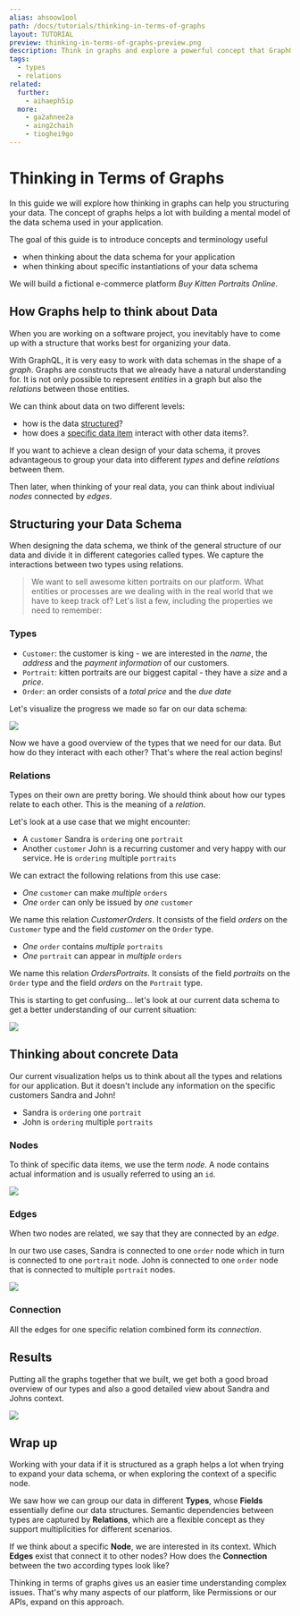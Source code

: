```yaml
---
alias: ahsoow1ool
path: /docs/tutorials/thinking-in-terms-of-graphs
layout: TUTORIAL
preview: thinking-in-terms-of-graphs-preview.png
description: Think in graphs and explore a powerful concept that GraphQL terms like nodes and edges are based on.
tags:
  - types
  - relations
related:
  further:
    - aihaeph5ip
  more:
    - ga2ahnee2a
    - aing2chaih
    - tioghei9go
---
```


# Thinking in Terms of Graphs

In this guide we will explore how thinking in graphs can help you structuring your data.
The concept of graphs helps a lot with building a mental model of the data schema used in your application.

The goal of this guide is to introduce concepts and terminology useful
* when thinking about the data schema for your application
* when thinking about specific instantiations of your data schema

We will build a fictional e-commerce platform *Buy Kitten Portraits Online*.

## How Graphs help to think about Data

When you are working on a software project, you inevitably have to come up with a structure that works best for organizing your data.

With GraphQL, it is very easy to work with data schemas in the shape of a *graph*. Graphs are constructs that we already have a natural understanding for. It is not only possible to represent *entities* in a graph but also the *relations* between those entities.

We can think about data on two different levels:
* how is the data [structured](#structuring-your-data)?
* how does a [specific data item](#thinking-about-concrete-data) interact with other data items?.

If you want to achieve a clean design of your data schema, it proves advantageous to group your data into different *types* and define *relations* between them.

Then later, when thinking of your real data, you can think about indiviual *nodes* connected by *edges*.

## Structuring your Data Schema

When designing the data schema, we think of the general structure of our data and divide it in different categories called types. We capture the interactions between two types using relations.

> We want to sell awesome kitten portraits on our platform. What entities or processes are we dealing with in the real world that we have to keep track of? Let's list a few, including the properties we need to remember:

### Types

* `Customer`: the customer is king - we are interested in the *name*, the *address* and the *payment information* of our customers.
* `Portrait`: kitten portraits are our biggest capital - they have a *size* and a *price*.
* `Order`: an order consists of a *total price* and the *due date*

Let's visualize the progress we made so far on our data schema:

![](./models-yed.svg)

Now we have a good overview of the types that we need for our data. But how do they interact with each other? That's where the real action begins!

### Relations

Types on their own are pretty boring. We should think about how our types relate to each other. This is the meaning of a *relation*.

Let's look at a use case that we might encounter:
* A `customer` Sandra is `ordering` one `portrait`
* Another `customer` John is a recurring customer and very happy with our service. He is `ordering` multiple `portraits`


We can extract the following relations from this use case:

* *One* `customer` can make *multiple* `orders`
* *One* `order` can only be issued by *one* `customer`

We name this relation *CustomerOrders*. It consists of the field *orders* on the `Customer` type and the field *customer* on the `Order` type.

* *One* `order` contains *multiple* `portraits`
* *One* `portrait` can appear in *multiple* `orders`

We name this relation *OrdersPortraits*. It consists of the field *portraits* on the `Order` type and the field *orders* on the `Portrait` type.

This is starting to get confusing... let's look at our current data schema to get a better understanding of our current situation:

![](./models-relations-yed.svg)

## Thinking about concrete Data

Our current visualization helps us to think about all the types and relations for our application. But it doesn't include any information on the specific customers Sandra and John!

* Sandra is `ordering` one `portrait`
* John is `ordering` multiple `portraits`

### Nodes

To think of specific data items, we use the term *node*. A node contains actual information and is usually referred to using an `id`.

![](./nodes-yed.svg)

### Edges

When two nodes are related, we say that they are connected by an *edge*.

In our two use cases, Sandra is connected to one `order` node which in turn is connected to one `portrait` node. John is connected to one `order` node that is connected to multiple `portrait` nodes.

![](./nodes-and-edges-yed.svg)

### Connection

All the edges for one specific relation combined form its *connection*.

## Results

Putting all the graphs together that we built, we get both a good broad overview of our types and also a good detailed view about Sandra and Johns context.

![](./result-yed.svg)

## Wrap up

Working with your data if it is structured as a graph helps a lot when trying to expand your data schema, or when exploring the context of a specific node.

We saw how we can group our data in different **Types**, whose **Fields** essentially define our data structures. Semantic dependencies between types are captured by **Relations**, which are a flexible concept as they support multiplicities for different scenarios.

If we think about a specific **Node**, we are interested in its context. Which **Edges** exist that connect it to other nodes? How does the **Connection** between the two according types look like?

Thinking in terms of graphs gives us an easier time understanding complex issues. That's why many aspects of our platform, like Permissions or our APIs, expand on this approach.
